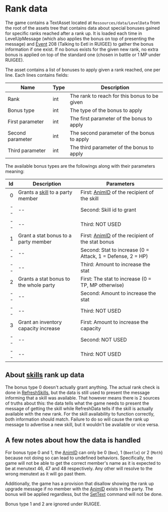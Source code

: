 # Rank data

The game contains a TextAsset located at `Ressources/data/LevelData` from the root of the assets tree that contains data about special bonuses gained for specific ranks reached after a rank up. It is loaded each time in LevelUpMessage (which also applies the bonus on top of presenting the message) and [Event](../SetText/Individual%20commands/Event.md) 208 (Talking to Eetl in RUIGEE) to gather the bonus information if one exist. If no bonus exists for the given new rank, no extra bonus is applied on top of the standard one (chosen in battle or 1 MP under RUIGEE).

The asset contains a list of bonuses to apply given a rank reached, one per line. Each lines contains fields:

|Name|Type|Description|
|----|----|-----------|
|Rank|int|The rank to reach for this bonus to be given|
|Bonus type|int|The type of the bonus to apply|
|First parameter|int|The first parameter of the bonus to apply|
|Second parameter|int|The second parameter of the bonus to apply|
|Third parameter|int|The third parameter of the bonus to apply|

The available bonus types are the followings along with their parameters meaning:

|Id|Description|Parameters|
|--:|-----------|----------|
|0|Grants a [skill](../Enums%20and%20IDs/Skills.md) to a party member|First: [AnimID](../Enums%20and%20IDs/AnimIDs.md) of the recipient of the skill|
|--|--|Second: Skill id to grant|
|--|--|Third: NOT USED|
|1|Grant a stat bonus to a party member|First: [AnimID](../Enums%20and%20IDs/AnimIDs.md) of the recipient of the stat bonus|
|--|--|Second: Stat to increase (0 = Attack, 1 = Defense, 2 = HP)|
|--|--|Third: Amount to increase the stat|
|2|Grants a stat bonus to the whole party|First: The stat to increase (0 = TP, MP otherwise)|
|--|--|Second: Amount to increase the stat|
|--|--|Third: NOT USED|
|3|Grant an inventory capacity increase|First: Amount to increase the capacity|
|--|--|Second: NOT USED|
|--|--|Third: NOT USED|

## About [skills](../Enums%20and%20IDs/Skills.md) rank up data
The bonus type 0 doesn't actually grant anything. The actual rank check is done in [RefreshSkills](../Battle%20system/RefreshSkills.md), but the data is still used to present the message informing that a skill was available. That however means there is 2 sources of truths about this: the data tells what the game needs to present the message of getting the skill while RefreshData tells if the skill is actually available with the new rank. For the skill availability to function correctly, both information should match. Failure to do so will cause the rank up message to advertise a new skill, but it wouldn't be available or vice versa.

## A few notes about how the data is handled

For bonus type 0 and 1, the [AnimID](../Enums%20and%20IDs/AnimIDs.md) can only be 0 (`Bee`), 1 (`Beetle`) or 2 (`Moth`) because not doing so can lead to undefined behaviors. Specifically, the game will not be able to get the correct member's name as it is expected to be at menutext 46, 47 and 48 respectively. Any other will resolve to the wrong menutext as it will go past them.

Additionally, the game has a provision that disallow showing the rank up upgrade message if no member with the [AnimID](../Enums%20and%20IDs/AnimIDs.md) exists in the party. The bonus will be applied regardless, but the [SetText](../SetText/SetText.md) command will not be done.

Bonus type 1 and 2 are ignored under RUIGEE.
